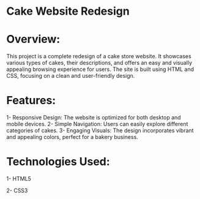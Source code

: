 # Cake Website Redesign

# Overview:
This project is a complete redesign of a cake store website. It showcases various types of cakes, their descriptions, and offers an easy and visually appealing browsing experience for users. The site is built using HTML and CSS, focusing on a clean and user-friendly design.

# Features:
1- Responsive Design: The website is optimized for both desktop and mobile devices.
2- Simple Navigation: Users can easily explore different categories of cakes.
3- Engaging Visuals: The design incorporates vibrant and appealing colors, perfect for a bakery business.

# Technologies Used:
1- HTML5

2- CSS3

